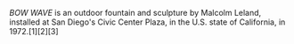 _BOW WAVE_ is an outdoor fountain and sculpture by Malcolm Leland, installed at San Diego's Civic Center Plaza, in the U.S. state of California, in 1972.[1][2][3]
